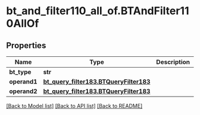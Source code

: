 # bt_and_filter110_all_of.BTAndFilter110AllOf

## Properties
Name | Type | Description | Notes
------------ | ------------- | ------------- | -------------
**bt_type** | **str** |  | [optional] 
**operand1** | [**bt_query_filter183.BTQueryFilter183**](BTQueryFilter183.md) |  | [optional] 
**operand2** | [**bt_query_filter183.BTQueryFilter183**](BTQueryFilter183.md) |  | [optional] 

[[Back to Model list]](../README.md#documentation-for-models) [[Back to API list]](../README.md#documentation-for-api-endpoints) [[Back to README]](../README.md)


